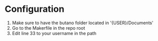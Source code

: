 # Configuration

1. Make sure to have the butano folder located in '{USER}/Documents'
2. Go to the Makerfile in the repo root
3. Edit line 33 to your username in the path
